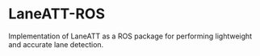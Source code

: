 # LaneATT-ROS
Implementation of LaneATT as a ROS package for performing lightweight and accurate lane detection.
